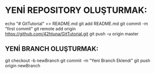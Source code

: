 # YENİ REPOSITORY OLUŞTURMAK:

echo "# GitTutorial" >> README.md
git add README.md
git commit -m "first commit"
git remote add origin https://github.com/42htuna/GitTutorial.git
git push -u origin master

## YENİ BRANCH OLUŞTURMAK:
git checkout -b newBranch
git commit -m “Yeni Branch Eklendi”
git push origin newBranch

